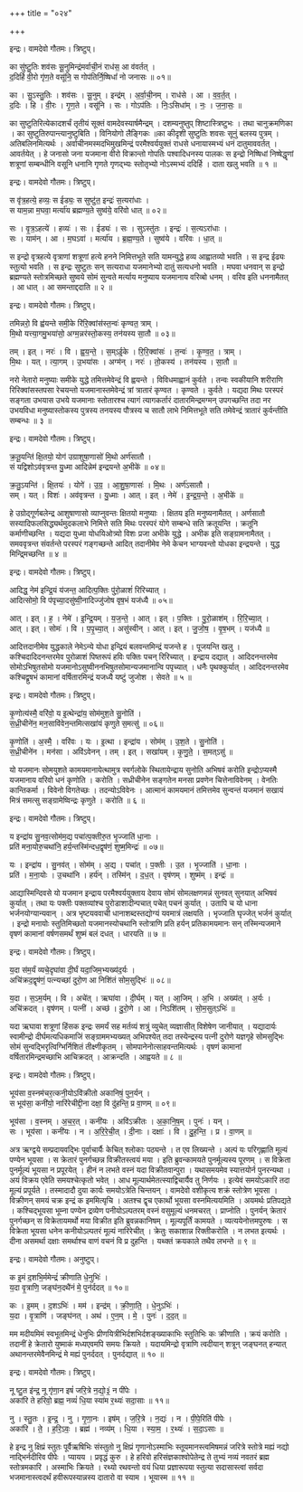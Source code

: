 +++
title = "०२४"

+++


इन्द्रः। वामदेवो गौतमः। त्रिष्टुप्।

का सु॑ष्टु॒तिः शव॑सः सू॒नुमिन्द्र॑मर्वाची॒नं राध॑स॒ आ व॑वर्तत् ।  
द॒दिर्हि वी॒रो गृ॑ण॒ते वसू॑नि॒ स गोप॑तिर्नि॒ष्षिधां॑ नो जनासः ॥ ०१॥

का । सु॒ऽस्तु॒तिः । शव॑सः । सू॒नुम् । इन्द्र॑म् । अ॒र्वा॒ची॒नम् । राध॑से । आ । व॒व॒र्त॒त् ।  
द॒दिः । हि । वी॒रः । गृ॒ण॒ते । वसू॑नि । सः । गोऽप॑तिः । निः॒ऽसिधा॑म् । नः॒ । ज॒ना॒सः॒ ॥

का सुष्टुतिरित्येकादशर्चं तृतीयं सूक्तं वामदेवस्यार्षमैन्द्रम् । दशम्यनुष्तुप् शिष्टास्त्रिष्टुभः । तथा चानुक्रमणिका । का सुष्टुतिरुपान्त्यानुष्टुबिति । विनियोगो लैङ्गिकः ॥का कीदृशी सुष्टुतिः शवसः सूनुं बलस्य पुत्रम् । अतिबलिनमित्यर्थः । अर्वाचीनमस्मदभिमुखमिन्द्रं परमैश्वर्ययुक्तं राधसे धनायास्मभ्यं धनं दातुमाववर्तत् । आवर्तयेत् । हे जनासो जना यजमाना वीरो विक्रान्तो गोपतिः पश्वादिधनस्य पालकः स इन्द्रो निष्षिधां निष्षेद्धॄणां शत्रूणां सम्बन्धीनि वसूनि धनानि गृणते गृणद्भ्यः स्तोतृभ्यो नोऽस्मभ्यं ददिर्हि । दाता खलु भवति ॥ १ ॥

इन्द्रः। वामदेवो गौतमः। त्रिष्टुप्।

स वृ॑त्र॒हत्ये॒ हव्यः॒ स ईड्यः॒ स सुष्टु॑त॒ इन्द्रः॑ स॒त्यरा॑धाः ।  
स याम॒न्ना म॒घवा॒ मर्त्या॑य ब्रह्मण्य॒ते सुष्व॑ये॒ वरि॑वो धात् ॥ ०२॥

सः । वृ॒त्र॒ऽहत्ये॑ । हव्यः॑ । सः । ईड्यः॑ । सः । सुऽस्तु॑तः । इन्द्रः॑ । स॒त्यऽरा॑धाः ।  
सः । याम॑न् । आ । म॒घऽवा॑ । मर्त्या॑य । ब्र॒ह्म॒ण्य॒ते । सुष्व॑ये । वरि॑वः । धा॒त् ॥

स इन्द्रो वृत्रहत्ये वृत्राणां शत्रूणां हत्ये हनने निमित्तभूते सति यामन्युद्धे हव्य आह्वातव्यो भवति । स इन्द्र ईढ्यः स्तुत्यो भवति । स इन्द्रः सुष्टुतः सन् सत्यराधा यजमानेभ्यो दातुं सत्यधनो भवति । मघवा धनवान् स इन्द्रो ब्रह्मण्यते स्तोत्रमिच्छते सुष्वये सोमं सुन्वते मर्त्याय मनुष्याय यजमानाय वरिव्बो धनम् । वरिव इति धननामैतत् । आ धात् । आ समन्ताद्ददाति ॥ २ ॥

इन्द्रः। वामदेवो गौतमः। त्रिष्टुप्।

तमिन्नरो॒ वि ह्व॑यन्ते समी॒के रि॑रि॒क्वांस॑स्त॒न्वः॑ कृण्वत॒ त्राम् ।  
मि॒थो यत्त्या॒गमु॒भया॑सो॒ अग्म॒न्नर॑स्तो॒कस्य॒ तन॑यस्य सा॒तौ ॥ ०३॥

तम् । इत् । नरः॑ । वि । ह्व॒य॒न्ते॒ । स॒म्ऽई॒के । रि॒रि॒क्वांसः॑ । त॒न्वः॑ । कृ॒ण्व॒त॒ । त्राम् ।  
मि॒थः । यत् । त्या॒गम् । उ॒भया॑सः । अग्म॑न् । नरः॑ । तो॒कस्य॑ । तन॑यस्य । सा॒तौ ॥

नरो नेतारो मनुष्याः समीके युद्धे तमित्तमेवेन्द्रं वि ह्वयन्ते । विविधमाह्वानं कुर्वते । तन्वः स्वकीयानि शरीराणि रिरिक्वांसस्तपसा रेचयन्तो यजमानास्तमेवेन्द्रं त्रां त्रातारं कृण्वत । कृण्वते । कुर्वते । यद्यदा मिथः परस्परं सङ्गता उभयास उभये यजमानाः स्तोतारश्च त्यागं त्यागकर्तारं दातारमिन्द्रमग्मन् उपगच्छन्ति तदा नर उभयविधा मनुष्यास्तोकस्य पुत्रस्य तनयस्य पौत्रस्य च सातौ लाभे निमित्तभूते सति तमेवेन्द्रं त्रातारं कुर्वन्तीति सम्बन्धः ॥ ३ ॥

इन्द्रः। वामदेवो गौतमः। त्रिष्टुप्।

क्र॒तू॒यन्ति॑ क्षि॒तयो॒ योग॑ उग्राशुषा॒णासो॑ मि॒थो अर्ण॑सातौ ।  
सं यद्विशोऽव॑वृत्रन्त यु॒ध्मा आदिन्नेम॑ इन्द्रयन्ते अ॒भीके॑ ॥ ०४॥

क्र॒तु॒ऽयन्ति॑ । क्षि॒तयः॑ । योगे॑ । उ॒ग्र॒ । आ॒शु॒षा॒णासः॑ । मि॒थः । अर्ण॑ऽसातौ ।  
सम् । यत् । विशः॑ । अव॑वृत्रन्त । यु॒ध्माः । आत् । इत् । नेमे॑ । इ॒न्द्र॒य॒न्ते॒ । अ॒भीके॑ ॥

हे उग्रोद्गूर्णबलेन्द्र आशुषाणासो व्याप्नुवन्तः क्षितयो मनुष्याः । क्षितय इति मनुष्यनामैतत् । अर्णसातौ सस्यादिफलसिद्ध्यर्थमुदकलाभे निमित्ते सति मिथः परस्परं योगे सम्बन्धे सति क्रतूयन्ति । क्रतूनि कर्माणीच्छन्ति । यद्यदा युध्मा योधयिओत्र्यो विशः प्रजा अभीके युद्धे । अभीक इति सङ्ग्रामनामैतत् । समववृत्रन्त संवर्तन्ते परस्परं गङ्गच्छन्ते आदित् तदानीमेव नेमे केचन भाग्यवन्तो योधका इन्द्रयन्ते । युद्ध मिन्द्र्मिच्छन्ति ॥ ४ ॥

इन्द्रः। वामदेवो गौतमः। त्रिष्टुप्।

आदिद्ध॒ नेम॑ इन्द्रि॒यं य॑जन्त॒ आदित्प॒क्तिः पु॑रो॒ळाशं॑ रिरिच्यात् ।  
आदित्सोमो॒ वि प॑पृच्या॒दसु॑ष्वी॒नादिज्जु॑जोष वृष॒भं यज॑ध्यै ॥ ०५॥

आत् । इत् । ह॒ । नेमे॑ । इ॒न्द्रि॒यम् । य॒ज॒न्ते॒ । आत् । इत् । प॒क्तिः । पु॒रो॒ळाश॑म् । रि॒रि॒च्या॒त् ।  
आत् । इत् । सोमः॑ । वि । प॒पृ॒च्या॒त् । असु॑स्वीन् । आत् । इत् । जु॒जो॒ष॒ । वृ॒ष॒भम् । यज॑ध्यै ॥

आदित्तदानीमेव युद्धकाले नेमेऽन्ये योधा इन्द्रियं बलवन्तमिन्द्रं यजन्ते ह । पूजयन्ति खलु । कश्चिदादिदनन्तरमेव पुरोळाशं पिष्तरूपं हविः पक्तिः पचन् रिरिच्यात् । इन्द्राय दद्यात् । आदिदनन्तरमेव सोमोऽभिषुतसोमो यजमानोऽसुष्वीननभिषुतसोमान्यजमानान्वि पपृच्यात् । धनैः पृथक्कुर्यात् । आदिदनन्तरमेव कश्चिद्व्रुषभं कामानां वर्षितारमिन्द्रं यजध्यै यष्टुं जुजोश । सेवते ॥ ५ ॥

इन्द्रः। वामदेवो गौतमः। त्रिष्टुप्।

कृ॒णोत्य॑स्मै॒ वरि॑वो॒ य इ॒त्थेन्द्रा॑य॒ सोम॑मुश॒ते सु॒नोति॑ ।  
स॒ध्री॒चीने॑न॒ मन॒सावि॑वेन॒न्तमित्सखा॑यं कृणुते स॒मत्सु॑ ॥ ०६॥

कृ॒णोति॑ । अ॒स्मै॒ । वरि॑वः । यः । इ॒त्था । इन्द्रा॑य । सोम॑म् । उ॒श॒ते । सु॒नोति॑ ।  
स॒ध्री॒चीने॑न । मन॑सा । अवि॑ऽवेनन् । तम् । इत् । सखा॑यम् । कृ॒णु॒ते॒ । स॒मत्ऽसु॑ ॥

यो यजमानः सोमयुशते कामयमानायेत्थामुत्र स्वर्गलोके स्थितायेन्द्राय सुनोति अभिषवं करोति इन्द्रोऽप्यस्मै यजमानाय वरिवो धनं कृणोति । करोति । सध्रीचीनेन सङ्गतेन मनसा प्रवणेन चित्तेनाविवेनम् । वेनतिः कान्तिकर्मा । विवेनो विगतेच्छः । तदन्योऽविवेनः । आत्मानं कामयमानं तमित्तमेव सुन्वन्तं यजमानं सखायं मित्रं समत्सु सङ्ग्रामेष्विन्द्रः कृणुते । करोति ॥ ६ ॥

इन्द्रः। वामदेवो गौतमः। त्रिष्टुप्।

य इन्द्रा॑य सु॒नव॒त्सोम॑म॒द्य पचा॑त्प॒क्तीरु॒त भृ॒ज्जाति॑ धा॒नाः ।  
प्रति॑ मना॒योरु॒चथा॑नि॒ हर्य॒न्तस्मि॑न्दध॒द्वृष॑णं॒ शुष्म॒मिन्द्रः॑ ॥ ०७॥

यः । इन्द्रा॑य । सु॒नव॑त् । सोम॑म् । अ॒द्य । पचा॑त् । प॒क्तीः । उ॒त । भृ॒ज्जाति॑ । धा॒नाः ।  
प्रति॑ । म॒ना॒योः । उ॒चथा॑नि । हर्य॑न् । तस्मि॑न् । द॒ध॒त् । वृष॑णम् । शुष्म॑म् । इन्द्रः॑ ॥

आद्यास्मिन्दिवसे यो यजमान इन्द्राय परमैश्वर्ययुक्ताय देवाय सोमं सोमलक्षणमन्नं सुनवत् सुनयात् अभिषवं कुर्यात् । तथा यः पक्तीः पक्तव्यांश्च पुरोडाशादीन्पचात् पचेत् पचनं कुर्यात् । उतापि च यो धाना भर्जनयोग्यान्यवान् । अत्र भृष्टयववाची धानाशब्दस्तद्योग्यं यवमात्रं लक्षयति । भृज्जाति घृज्जेत् भर्जनं कुर्यात् । इन्द्रो मनायोः स्तुतिमिच्छतो यजमानस्योचथानि स्तोत्राणि प्रति हर्यन् प्रतिकामयमानः सन् तस्मिन्यजमाने वृषणं कामानां वर्षणसमर्थं शुष्मं बलं दधत् । धारयति ॥ ७ ॥

इन्द्रः। वामदेवो गौतमः। त्रिष्टुप्।

य॒दा स॑म॒र्यं व्यचे॒दृघा॑वा दी॒र्घं यदा॒जिम॒भ्यख्य॑द॒र्यः ।  
अचि॑क्रद॒द्वृष॑णं॒ पत्न्यच्छा॑ दुरो॒ण आ निशि॑तं सोम॒सुद्भिः॑ ॥ ०८॥

य॒दा । स॒ऽम॒र्यम् । वि । अचे॑त् । ऋघा॑वा । दी॒र्घम् । यत् । आ॒जिम् । अ॒भि । अख्य॑त् । अ॒र्यः ।  
अचि॑क्रदत् । वृष॑णम् । पत्नी॑ । अच्छ॑ । दु॒रो॒णे । आ । निऽशि॑तम् । सो॒म॒सुत्ऽभिः॑ ॥

यदा ऋघावा शत्रूणां हिंसक इन्द्रः समर्यं सह मर्तव्यं शत्रुं व्युचेत् व्यज्ञासीत् विशेषेण जानीयात् । यद्यादार्यः स्वामीन्द्रो दीर्घमत्यधिकमाजिं सङ्ग्राममभ्यख्यत् अभिपश्येत् तदा तस्येन्द्रस्य पत्नी दुरोणे यज्ञगृहे सोमसुद्भिः सोमं सुन्वद्भिरृत्विग्भिर्निशितं तीक्ष्णीकृतम् । सोमपानेनोत्साहवन्तमित्यर्थः । वृषणं कामानां वर्षितारमिन्द्रमच्छाभि आचिक्रदत् । आक्रन्दति । आह्वयते ॥ ८ ॥

इन्द्रः। वामदेवो गौतमः। त्रिष्टुप्।

भूय॑सा व॒स्नम॑चर॒त्कनी॒योऽवि॑क्रीतो अकानिषं॒ पुन॒र्यन् ।  
स भूय॑सा॒ कनी॑यो॒ नारि॑रेचीद्दी॒ना दक्षा॒ वि दु॑हन्ति॒ प्र वा॒णम् ॥ ०९॥

भूय॑सा । व॒स्नम् । अ॒च॒र॒त् । कनी॑यः । अवि॑ऽक्रीतः । अ॒का॒नि॒ष॒म् । पुनः॑ । यन् ।  
सः । भूय॑सा । कनी॑यः । न । अ॒रि॒रे॒ची॒त् । दी॒नाः । दक्षाः॑ । वि । दु॒ह॒न्ति॒ । प्र । वा॒णम् ॥

अत्र ऋग्द्वये सम्प्रदायवद्भिः पूर्वाचार्यैः केचित् श्लोकाः पठ्यन्ते । त एव लिख्यन्ते । अल्पं यः परिगृह्णाति मूल्यं पण्येन भूयसा । स क्रेतारं पुनर्गच्छन्न विक्रीतस्त्वयं मया । इति ब्रुवन्कामयते पुनर्मूल्यस्य पूरणम् । स विक्रेता पुनर्मूल्यं भूयसा न प्रपूरयेत् । हीनं न लभते वस्नं यदा विक्रीतवान्पुरा । यथासमयमेव स्यात्तयोर्न पुनरन्यथा । अयं विक्रय एवेति समयश्चेत्कृतो भवेत् । आध मूल्यार्थमेतत्स्याद्विचार्यैव तु निर्णयः । इत्येवं समयोऽकारि तदा मूल्यं प्रपूर्यते । तस्मादादौ दुया कार्यः समयोऽत्रेति चिन्तयन् । वामदेवो वशीकृत्य शक्रं स्तोत्रेण भूयसा । विक्रीणन् समयं चक्र इन्द्रं क इममित्यृचि । अतश्च द्वृच एकार्थो भूयसा वस्नमित्ययमिति । अयमर्थः प्रतिपद्यते । कश्चिद्भूयसा भूम्ना पण्येन द्रव्येण पनीयोऽल्पतरम् वस्नं वसुमूल्यं धनमचरत् । प्राप्नोति । पुनर्यन् क्रेतारं पुनर्गच्छन् स विक्रेतायमर्थो मया विक्रीत इति ब्रुवन्नकानिषम् । मूल्यपूर्तिं कामयते । व्यत्ययेनोत्तमपुरुषः । स विक्रेता भूयसा धनेन कनीयोऽल्पतरं मूल्यं नारिरेचीत् । क्रेतुः सकाशान्न रिक्तीकरोति । न लभत इत्यर्थः । दीना असमर्था दक्षाः समर्थाश्च वाणं वचनं वि प्र दुहन्ति । यथ्क्तं क्रयकाले तथैव लभन्ते ॥ ९ ॥

इन्द्रः। वामदेवो गौतमः। अनुष्टुप्।

क इ॒मं द॒शभि॒र्ममेन्द्रं॑ क्रीणाति धे॒नुभिः॑ ।  
य॒दा वृ॒त्राणि॒ जङ्घ॑न॒दथै॑नं मे॒ पुन॑र्ददत् ॥ १०॥

कः । इ॒मम् । द॒शऽभिः॑ । मम॑ । इन्द्र॑म् । क्री॒णा॒ति॒ । धे॒नुऽभिः॑ ।  
य॒दा । वृ॒त्राणि॑ । जङ्घ॑नत् । अथ॑ । ए॒न॒म् । मे॒ । पुनः॑ । द॒द॒त् ॥

मम मदीयमिमं स्वभूतमिन्द्रं धेनुभिः प्रीणयित्रीभिर्दशभिर्दशङ्ख्याकाभिः स्तुतिभिः कः क्रीणाति । क्रयं करोति । तदानीं हे क्रेतारो युष्माकं मध्यएवमपि समयः क्रियते । यदायमिन्द्रो वृत्राणि त्वदीयान् शत्रून् जङ्घनत् हन्यात् अथानन्तरमेवैनमिन्द्रं मे मह्यं पुनर्ददत् । पुनर्दद्यात् ॥ १० ॥

इन्द्रः। वामदेवो गौतमः। त्रिष्टुप्।

नू ष्टु॒त इ॑न्द्र॒ नू गृ॑णा॒न इषं॑ जरि॒त्रे न॒द्यो॒३॒॑ न पी॑पेः ।  
अका॑रि ते हरिवो॒ ब्रह्म॒ नव्यं॑ धि॒या स्या॑म र॒थ्यः॑ सदा॒साः ॥ ११॥

नु । स्तु॒तः । इ॒न्द्र॒ । नु । गृ॒णा॒नः । इष॑म् । ज॒रि॒त्रे । न॒द्यः॑ । न । पी॒पे॒रिति॑ पीपेः ।  
अका॑रि । ते॒ । ह॒रि॒ऽवः॒ । ब्रह्म॑ । नव्य॑म् । धि॒या । स्या॒म॒ । र॒थ्यः॑ । स॒दा॒ऽसाः ॥

हे इन्द्र नु क्षिप्रं स्तुतः पूर्वैऋषिभिः संस्तुतो नु क्षिप्रं गृणानोऽस्माभिः स्तूयमानस्त्वमिषमन्नं जरित्रे स्तोत्रे मह्यं नद्यो नाद्भिर्नदीरिव पीपेः । प्यायय । प्रवृद्धं कुरु । हे हरिवो हरिसंज्ञकाश्वोपेतेन्द्र ते तुभ्यं नव्यं नवतरं ब्रह्म स्तोत्रमकारि । अस्माभिः क्रियते । रथ्यो रथवन्तो वयं धिया प्रज्ञारूपया स्तुत्या सदासास्त्वां सर्वदा भजमानास्त्वदर्थं हवीरूपस्यान्नस्य दातारो वा स्याम । भूयास्म ॥ ११ ॥